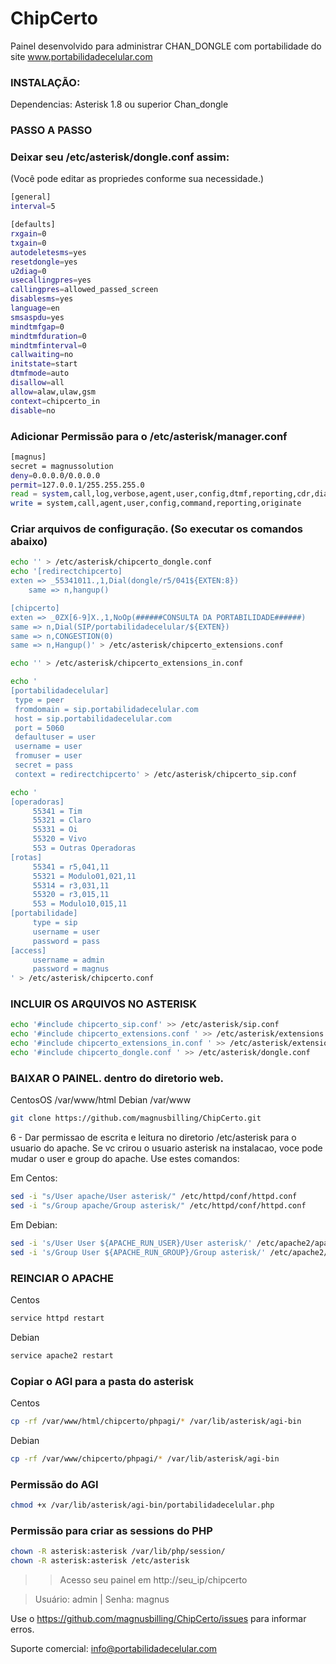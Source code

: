 # ChipCerto

Painel desenvolvido para administrar CHAN_DONGLE com portabilidade do site www.portabilidadecelular.com

### INSTALAÇÃO:

Dependencias:
Asterisk 1.8 ou superior
Chan_dongle


### PASSO A PASSO

### Deixar seu /etc/asterisk/dongle.conf assim: 
(Você pode editar as propriedes conforme sua necessidade.)
```sh
[general]
interval=5

[defaults]
rxgain=0
txgain=0
autodeletesms=yes
resetdongle=yes
u2diag=0
usecallingpres=yes
callingpres=allowed_passed_screen
disablesms=yes
language=en
smsaspdu=yes
mindtmfgap=0
mindtmfduration=0
mindtmfinterval=0
callwaiting=no
initstate=start
dtmfmode=auto
disallow=all
allow=alaw,ulaw,gsm
context=chipcerto_in
disable=no
```
### Adicionar Permissão para o /etc/asterisk/manager.conf
```sh
[magnus]
secret = magnussolution
deny=0.0.0.0/0.0.0.0
permit=127.0.0.1/255.255.255.0
read = system,call,log,verbose,agent,user,config,dtmf,reporting,cdr,dialplan
write = system,call,agent,user,config,command,reporting,originate
```

### Criar arquivos de configuração. (So executar os comandos abaixo)

```sh
echo '' > /etc/asterisk/chipcerto_dongle.conf
echo '[redirectchipcerto]
exten => _55341011.,1,Dial(dongle/r5/041${EXTEN:8})
    same => n,hangup()      

[chipcerto]
exten => _0ZX[6-9]X.,1,NoOp(######CONSULTA DA PORTABILIDADE######)
same => n,Dial(SIP/portabilidadecelular/${EXTEN})
same => n,CONGESTION(0)
same => n,Hangup()' > /etc/asterisk/chipcerto_extensions.conf
```
```sh
echo '' > /etc/asterisk/chipcerto_extensions_in.conf
```
```sh
echo '
[portabilidadecelular] 
 type = peer 
 fromdomain = sip.portabilidadecelular.com 
 host = sip.portabilidadecelular.com 
 port = 5060 
 defaultuser = user 
 username = user 
 fromuser = user 
 secret = pass 
 context = redirectchipcerto' > /etc/asterisk/chipcerto_sip.conf
```
```sh
echo '
[operadoras] 
     55341 = Tim 
     55321 = Claro 
     55331 = Oi
     55320 = Vivo 
     553 = Outras Operadoras 
[rotas] 
     55341 = r5,041,11 
     55321 = Modulo01,021,11 
     55314 = r3,031,11 
     55320 = r3,015,11 
     553 = Modulo10,015,11 
[portabilidade] 
     type = sip 
     username = user 
     password = pass 
[access] 
     username = admin 
     password = magnus 
' > /etc/asterisk/chipcerto.conf
```

### INCLUIR OS ARQUIVOS NO ASTERISK

```sh
echo '#include chipcerto_sip.conf' >> /etc/asterisk/sip.conf
echo '#include chipcerto_extensions.conf ' >> /etc/asterisk/extensions.conf
echo '#include chipcerto_extensions_in.conf ' >> /etc/asterisk/extensions.conf
echo '#include chipcerto_dongle.conf ' >> /etc/asterisk/dongle.conf
 ``` 

### BAIXAR O PAINEL. dentro do diretorio web. 
CentosOS /var/www/html
Debian /var/www
 ``` sh
git clone https://github.com/magnusbilling/ChipCerto.git
 ``` 
6 - Dar permissao de escrita e leitura no diretorio /etc/asterisk para o usuario do apache.
Se vc crirou o usuario asterisk na instalacao, voce pode mudar o user e group do apache.
Use estes comandos:

Em Centos:
 ``` sh
sed -i "s/User apache/User asterisk/" /etc/httpd/conf/httpd.conf
sed -i "s/Group apache/Group asterisk/" /etc/httpd/conf/httpd.conf
``` 

Em Debian:
 ``` sh
sed -i 's/User User ${APACHE_RUN_USER}/User asterisk/' /etc/apache2/apache2.conf
sed -i 's/Group User ${APACHE_RUN_GROUP}/Group asterisk/' /etc/apache2/apache2.conf 
```
### REINCIAR O APACHE
Centos
```sh
service httpd restart
```
Debian
``` sh
service apache2 restart
```

### Copiar o AGI para a pasta do asterisk
Centos
```sh
cp -rf /var/www/html/chipcerto/phpagi/* /var/lib/asterisk/agi-bin
```

Debian
```sh
cp -rf /var/www/chipcerto/phpagi/* /var/lib/asterisk/agi-bin
```

### Permissão do AGI
```sh
chmod +x /var/lib/asterisk/agi-bin/portabilidadecelular.php
```

### Permissão para criar as sessions do PHP
```sh
chown -R asterisk:asterisk /var/lib/php/session/
chown -R asterisk:asterisk /etc/asterisk
```

>>Acesso seu painel em http://seu_ip/chipcerto

>Usuário: admin | Senha: magnus

Use o https://github.com/magnusbilling/ChipCerto/issues para informar erros.

Suporte comercial: info@portabilidadecelular.com